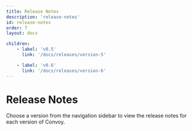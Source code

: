 ```yaml
---
title: Release Notes
description: 'release-notes'
id: release-notes
order: 7
layout: docs

children:
    - label: 'v0.5'
      link: '/docs/releases/version-5'

    - label: 'v0.6'
      link: '/docs/releases/version-6'
---
```


# Release Notes

Choose a version from the navigation sidebar to view the release notes for each version of Convoy.
